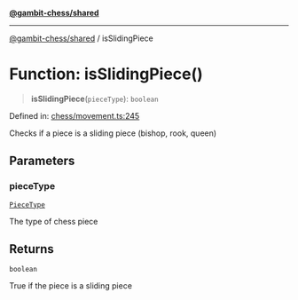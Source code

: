 [**@gambit-chess/shared**](../README.md)

***

[@gambit-chess/shared](../globals.md) / isSlidingPiece

# Function: isSlidingPiece()

> **isSlidingPiece**(`pieceType`): `boolean`

Defined in: [chess/movement.ts:245](https://github.com/cango91/gambit-chess/blob/d79bd73a9b1359341cbe89b368f1eb5b66a60564/shared/src/chess/movement.ts#L245)

Checks if a piece is a sliding piece (bishop, rook, queen)

## Parameters

### pieceType

[`PieceType`](../type-aliases/PieceType.md)

The type of chess piece

## Returns

`boolean`

True if the piece is a sliding piece
